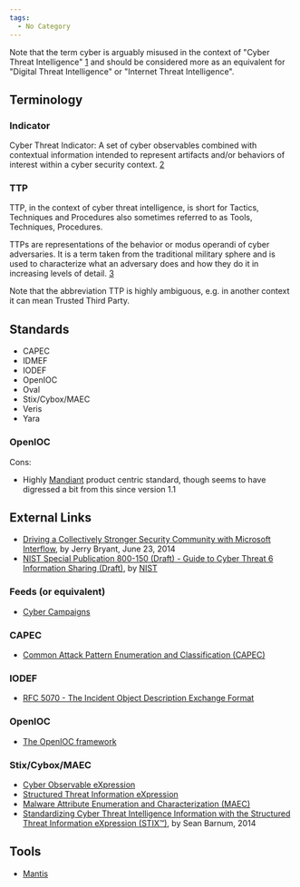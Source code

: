 ```yaml
---
tags:
  - No Category
---
```

Note that the term cyber is arguably misused in the context of "Cyber
Threat Intelligence"
[1](https://en.wikipedia.org/wiki/Internet-related_prefixes) and should
be considered more as an equivalent for "Digital Threat Intelligence" or
"Internet Threat Intelligence".

## Terminology

### Indicator

Cyber Threat Indicator: A set of cyber observables combined with
contextual information intended to represent artifacts and/or behaviors
of interest within a cyber security
context. [2](https://stixproject.github.io/about/STIX_Whitepaper_v1.1.pdf)

### TTP

TTP, in the context of cyber threat intelligence, is short for Tactics,
Techniques and Procedures also sometimes referred to as Tools,
Techniques, Procedures.

TTPs are representations of the behavior or modus operandi of cyber
adversaries. It is a term taken from the traditional military sphere and
is used to characterize what an adversary does and how they do it in
increasing levels of
detail. [3](https://stixproject.github.io/about/STIX_Whitepaper_v1.1.pdf)

Note that the abbreviation TTP is highly ambiguous, e.g. in another
context it can mean Trusted Third Party.

## Standards

* CAPEC
* IDMEF
* IODEF
* OpenIOC
* Oval
* Stix/Cybox/MAEC
* Veris
* Yara

### OpenIOC

Cons:

* Highly [Mandiant](mandiant.md) product centric standard,
  though seems to have digressed a bit from this since version 1.1

## External Links

* [Driving a Collectively Stronger Security Community with Microsoft Interflow](https://learn.microsoft.com/en-us/archive/blogs/),
  by Jerry Bryant, June 23, 2014
* [NIST Special Publication 800-150 (Draft) - Guide to Cyber Threat 6 Information Sharing (Draft)](https://csrc.nist.gov/csrc/media/publications/sp/800-150/archive/2016-04-21/documents/sp800_150_draft.pdf),
  by [NIST](nist.md)

### Feeds (or equivalent)

* [Cyber Campaigns](http://www.cybercampaigns.net/)

### CAPEC

* [Common Attack Pattern Enumeration and Classification (CAPEC)](https://capec.mitre.org/)

### IODEF

* [RFC 5070 - The Incident Object Description Exchange Format](https://www.rfc-editor.org/rfc/rfc5070)

### OpenIOC

* [The OpenIOC framework](https://fireeye.market)

### Stix/Cybox/MAEC

* [Cyber Observable eXpression](https://cyboxproject.github.io)
* [Structured Threat Information eXpression](https://stixproject.github.io)
* [Malware Attribute Enumeration and Characterization (MAEC)](https://maecproject.github.io)
* [Standardizing Cyber Threat Intelligence Information with the Structured Threat Information eXpression (STIX™)](https://stixproject.github.io/getting-started/whitepaper/),
  by Sean Barnum, 2014

## Tools

* [Mantis](mantis.md)
